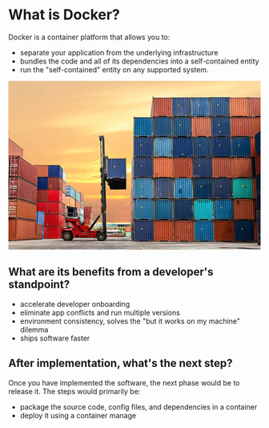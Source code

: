 
# What is Docker?

Docker is a container platform that allows you to:

- separate your application from the underlying infrastructure
- bundles the code and all of its dependencies into a self-contained entity
- run the "self-contained" entity on any supported system.

<p align>
<img src="../../Images/udacity-suse-5-banner.png">
</p>

## What are its benefits from a developer's standpoint?

- accelerate developer onboarding 
- eliminate app conflicts and run multiple versions
- environment consistency, solves the "but it works on my machine"  dilemma
- ships software faster 

## After implementation, what's the next step? 

Once you have implemented the software, the next phase would be to release it. The steps would primarily be:

- package the source code, config files, and dependencies in a container
- deploy it using a container manage